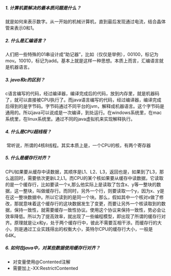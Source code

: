 ##### 1. 计算机要解决的最本质问题是什么？

​		就是如何来表示数字。从一开始的机械计算机，直到最后发现通过电流，结合晶体管来表示0和1。

##### 2. 什么是汇编语言？

​		人们把一些特殊的01串设计成“助记器”，比如（仅仅是举例），00100，标记为mov。10010，标记为add。基本上就是这样一种思想。本质上而言，汇编语言就是机器语言。

##### 3. java和c的区别？

​		c语言编写的代码，经过编译器，编译完成后的代码，放到内存里，就是机器码了，就可以直接被CPU执行了。而java语言编写的代码，经过编译器，编译完成后得到的是字节码。字节码通过不同平台的jvm，解释成机器语言。这个字节码是通用的。所以java可以说成是一次编译，到处运行。在windows系统里，在mac系统里，在linux系统里。通过不同的java虚拟机来实现解释执行。

##### 4. 什么是CPU超线程？

​		常听说，所谓的4核8线程。其实本质上是，一个CPU的核，有两个寄存器

##### 5. 什么是缓存行对齐？

​		CPU如果要从缓存中读数据，其顺序是L1、L2、L3，返回也是，如果到了L3，那么返回时，需要依次更新L2,L1。
​		而CPU的某个核如果要从缓存中读数据，它读取的是一个缓存行，比如要读一个x,那么他实际上是读取了包含x、y等一整块的数据，这一整块，叫做缓存行。而同时，另外一个行，则要读取一个y，因为x、y是在这一整块数据中。所以它读到的是同一个块。那么，假如其中一个核对x做了修改，那就意味着这个缓存行的这块数据发生了变更，而要让另外一个核读取到的数据，保持一致性，就需要缓存一致性协议。
​		使用这个协议来保持一致性，势必会让效率降低。所以为了提高效率，就出现了一些编程模型，即出现了所谓的缓存行对齐。原理就是让x和y，处于两个缓存行中，彼此不需要互相干涉。
​		而缓存行的大小，则是通过工业实践得出的权衡大小，英特尔CPU的缓存行大小，一般是64K。

##### 6. 如何在java中，对某些数据使用缓存行对齐？

+ 对变量使用@Contented注解
+ 需要加上-XX:RestrictContented

